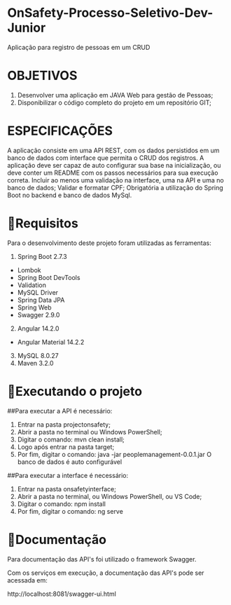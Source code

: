 # OnSafety-Processo-Seletivo-Dev-Junior
Aplicação para registro de pessoas em um CRUD

# OBJETIVOS
1. Desenvolver uma aplicação em JAVA Web para gestão de Pessoas;
2. Disponibilizar o código completo do projeto em um repositório GIT;

# ESPECIFICAÇÕES
A aplicação consiste em uma API REST, com os dados persistidos em um banco de dados com
interface que permita o CRUD dos registros.
A aplicação deve ser capaz de auto configurar sua base na inicialização, ou deve conter um
README com os passos necessários para sua execução correta.
Incluir ao menos uma validação na interface, uma na API e uma no banco de dados;
Validar e formatar CPF;
Obrigatória a utilização do Spring Boot no backend e banco de dados MySql.

# 📑Requisitos
Para o desenvolvimento deste projeto foram utilizadas as ferramentas:

1. Spring Boot 2.7.3
  * Lombok
  * Spring Boot DevTools
  * Validation
  * MySQL Driver
  * Spring Data JPA
  * Spring Web
  * Swagger 2.9.0
2. Angular 14.2.0
  * Angular Material 14.2.2
3. MySQL 8.0.27
4. Maven 3.2.0


# 🚀Executando o projeto
##Para executar a API é necessário:
1. Entrar na pasta projectonsafety;
2. Abrir a pasta no terminal ou Windows PowerShell;
3. Digitar o comando: mvn clean install;
4. Logo após entrar na pasta target;
5. Por fim, digitar o comando: java -jar peoplemanagement-0.0.1.jar
O banco de dados é auto configurável 

##Para executar a interface é necessário:
1. Entrar na pasta onsafetyinterface;
2. Abrir a pasta no terminal, ou Windows PowerShell, ou VS Code; 
3. Digitar o comando: npm install
4. Por fim, digitar o comando: ng serve

# 📝Documentação
Para documentação das API's foi utilizado o framework Swagger.

Com os serviços em execução, a documentação das API's pode ser acessada em:

http://localhost:8081/swagger-ui.html
